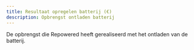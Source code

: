 ```yaml
---
title: Resultaat opregelen batterij (€)
description: Opbrengst ontladen batterij
---
```


De opbrengst die Repowered heeft gerealiseerd met het ontladen van de batterij.
